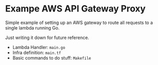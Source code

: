 # Exampe AWS API Gateway Proxy

Simple example of setting up an AWS gateway to route all requests to a single lambda running Go.

Just writing it down for future reference.

- Lambda Handler: `main.go`
- Infra definition: `main.tf`
- Basic commands to do stuff: `Makefile`
